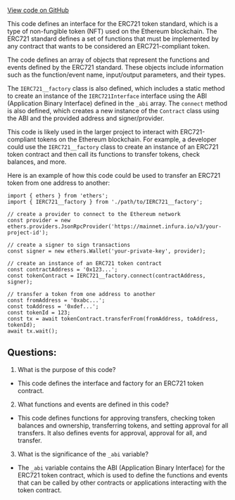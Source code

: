 [View code on GitHub](zoo-labs/zoo/blob/master/contracts/types/factories/IERC721__factory.ts)

This code defines an interface for the ERC721 token standard, which is a type of non-fungible token (NFT) used on the Ethereum blockchain. The ERC721 standard defines a set of functions that must be implemented by any contract that wants to be considered an ERC721-compliant token. 

The code defines an array of objects that represent the functions and events defined by the ERC721 standard. These objects include information such as the function/event name, input/output parameters, and their types. 

The `IERC721__factory` class is also defined, which includes a static method to create an instance of the `IERC721Interface` interface using the ABI (Application Binary Interface) defined in the `_abi` array. The `connect` method is also defined, which creates a new instance of the `Contract` class using the ABI and the provided address and signer/provider. 

This code is likely used in the larger project to interact with ERC721-compliant tokens on the Ethereum blockchain. For example, a developer could use the `IERC721__factory` class to create an instance of an ERC721 token contract and then call its functions to transfer tokens, check balances, and more. 

Here is an example of how this code could be used to transfer an ERC721 token from one address to another:

```
import { ethers } from 'ethers';
import { IERC721__factory } from './path/to/IERC721__factory';

// create a provider to connect to the Ethereum network
const provider = new ethers.providers.JsonRpcProvider('https://mainnet.infura.io/v3/your-project-id');

// create a signer to sign transactions
const signer = new ethers.Wallet('your-private-key', provider);

// create an instance of an ERC721 token contract
const contractAddress = '0x123...';
const tokenContract = IERC721__factory.connect(contractAddress, signer);

// transfer a token from one address to another
const fromAddress = '0xabc...';
const toAddress = '0xdef...';
const tokenId = 123;
const tx = await tokenContract.transferFrom(fromAddress, toAddress, tokenId);
await tx.wait();
```
## Questions: 
 1. What is the purpose of this code?
- This code defines the interface and factory for an ERC721 token contract.

2. What functions and events are defined in this code?
- This code defines functions for approving transfers, checking token balances and ownership, transferring tokens, and setting approval for all transfers. It also defines events for approval, approval for all, and transfer.
 
3. What is the significance of the `_abi` variable?
- The `_abi` variable contains the ABI (Application Binary Interface) for the ERC721 token contract, which is used to define the functions and events that can be called by other contracts or applications interacting with the token contract.